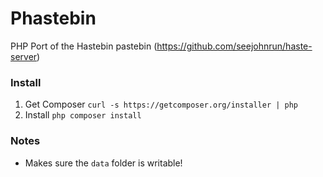 Phastebin
=========

PHP Port of the Hastebin pastebin (https://github.com/seejohnrun/haste-server)

### Install

1. Get Composer `curl -s https://getcomposer.org/installer | php`
2. Install `php composer install`

### Notes
* Makes sure the `data` folder is writable!
